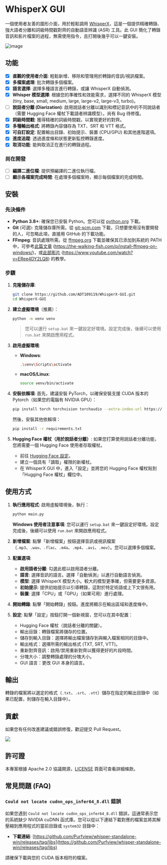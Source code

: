 # WhisperX GUI

一個使用者友善的圖形介面，用於輕鬆調用 [WhisperX](https://github.com/m-bain/whisperX)，這是一個提供精確轉錄、強大語者分離和詞級時間戳對齊的自動語音辨識 (ASR) 工具。此 GUI 簡化了轉錄音訊和影片檔案的過程，無需使用指令，且打開後幾乎可以一鍵安裝。

![image](https://github.com/user-attachments/assets/ba0e7e0f-01f1-4311-8129-203baf697c58)

## 功能

*   [x] **直觀的使用者介面**: 輕鬆新增、移除和管理用於轉錄的音訊/視訊檔案。
*   [x] **多檔案處理**: 批次轉錄多個檔案。
*   [x] **語言選擇**: 選擇多種語言進行轉錄，或讓 WhisperX 自動偵測。
*   [x] **Whisper 模型選擇**: 根據您的準確性和效能需求，選擇不同的 WhisperX 模型 (tiny, base, small, medium, large, large-v2, large-v3, turbo)。
*   [ ] **說話者分離 (Diarization)**: 啟用說話者分離以識別和標記音訊中的不同說話者（需要 Hugging Face 權杖下載語者辨識模型）。尚有 Bug 待修復。
*   [x] **詞級時間戳**: 獲得精確的詞級時間戳，以實現更好的對齊。
*   [x] **多種輸出格式**: 將轉錄內容儲存為 TXT、SRT 和 VTT 格式。
*   [x] **可自訂設定**: 配置輸出目錄、初始提示、裝置 (CPU/GPU) 和其他進階選項。
*   [x] **進度追蹤**: 透過進度條和狀態更新監控轉錄進度。
*   [x] **取消功能**: 能夠取消正在進行的轉錄過程。

### 尚在開發

*   [ ] **編譯二進位檔**: 提供預編譯的二進位執行檔。
*   [ ] **顯示各檔案完成時間**: 在處理多個檔案時，顯示每個檔案的完成時間。

## 安裝

### 先決條件

*   **Python 3.8+**: 確保您已安裝 Python。您可以從 [python.org](https://www.python.org/downloads/) 下載。
*   **Git** (可選): 克隆儲存庫所需。從 [git-scm.com](https://git-scm.com/downloads) 下載，只想要使用沒有要開發的人，可忽略此項，直接用 GitHub 的下載功能。
*   **FFmpeg**: 音訊處理所需。從 [ffmpeg.org](https://ffmpeg.org/download.html) 下載並確保其已添加到系統的 PATH 中，可參考[此篇文章](https://the-walking-fish.com/p/install-ffmpeg-on-windows/) (https://the-walking-fish.com/p/install-ffmpeg-on-windows/)，或[此部影片](https://www.youtube.com/watch?v=ERee4DY2LQ8) (https://www.youtube.com/watch?v=ERee4DY2LQ8) 的教學。

### 步驟

1.  **克隆儲存庫**:
    ```bash
    git clone https://github.com/ADT109119/WhisperX-GUI.git
    cd WhisperX-GUI
    ```
    
2.  **建立虛擬環境**（推薦）：
    ```bash
    python -m venv venv
    ```
    > 您可以運行 `setup.bat` 來一鍵設定好環境。設定完成後，後續可以使用 `run.bat` 來開啟應用程式。

3.  **啟用虛擬環境**:
    *   **Windows**:
        ```bash
        .\venv\Scripts\activate
        ```
    *   **macOS/Linux**:
        ```bash
        source venv/bin/activate
        ```

4.  **安裝依賴項**:
    首先，建議安裝 PyTorch，以確保安裝支援 CUDA 版本的 Pytorch（如果您的電腦有 NVIDIA GPU）：
    ```bash
    pip install torch torchvision torchaudio --extra-index-url https://download.pytorch.org/whl/cu126 --force-reinstall
    ```
    然後，安裝其他依賴項：
    ```bash
    pip install -r requirements.txt
    ```

5.  **Hugging Face 權杖（用於說話者分離）**:
    如果您打算使用說話者分離功能，您將需要一個 Hugging Face 使用者存取權杖。
    *   前往 [Hugging Face 設定](https://huggingface.co/settings/tokens)。
    *   建立一個具有「讀取」權限的新權杖。
    *   在 WhisperX GUI 中，進入「設定」並將您的 Hugging Face 權杖貼到「Hugging Face 權杖」欄位中。

## 使用方式

1.  **執行應用程式**:
    啟用虛擬環境後，執行：
    ```bash
    python main.py
    ```
    **Windows 使用者注意事項**:
    您可以運行 `setup.bat` 來一鍵設定好環境。設定完成後，後續可以使用 `run.bat` 來開啟應用程式。

2.  **新增檔案**: 點擊「新增檔案」按鈕選擇音訊或視訊檔案（`.mp3`、`.wav`、`.flac`、`.m4a`、`.mp4`、`.avi`、`.mov`）。您可以選擇多個檔案。

3.  **配置選項**:
    *   **啟用語者分離**: 勾選此框以啟用語者分離。
    *   **語言**: 選擇音訊的語言。選擇「自動偵測」以進行自動語言偵測。
    *   **模型**: 選擇 WhisperX 模型大小。較大的模型更準確，但需要更多資源。
    *   **初始提示**: 提供初始提示以引導轉錄，這對於特定術語或上下文很有用。
    *   **裝置**: 選擇「CPU」或「GPU」（如果可用）進行處理。

4.  **開始轉錄**: 點擊「開始轉錄」按鈕。進度將顯示在輸出區域和進度條中。

5.  **設定**: 點擊「設定」按鈕打開一個新視窗，您可以在其中配置：
    *   Hugging Face 權杖（說話者分離的關鍵）。
    *   輸出目錄：轉錄檔案將儲存的位置。
    *   儲存到輸入目錄：選擇將輸出檔案儲存到與輸入檔案相同的目錄中。
    *   輸出格式：選擇所需的輸出格式 (TXT, SRT, VTT)。
    *   重新對齊音訊：啟用/禁用重新對齊以獲得更好的片段時間。
    *   分塊大小：調整轉錄處理的分塊大小。
    *   GUI 語言：更改 GUI 本身的語言。

## 輸出

轉錄的檔案將以選定的格式（`.txt`、`.srt`、`.vtt`）儲存在指定的輸出目錄中（如果已配置，則儲存在輸入目錄中）。

## 貢獻

如果您有任何改進建議或錯誤修復，歡迎提交 Pull Request。

<a href="https://github.com/ADT109119/WhisperX-GUI/graphs/contributors" target="_blank">
  <img src="https://contrib.rocks/image?repo=ADT109119/WhisperX-GUI"/>
</a>

## 許可證

本專案根據 Apache 2.0 協議開源，[LICENSE](https://github.com/ADT109119/WhisperX-GUI/blob/main/LICENSE) 頁面可查看詳細條款。

## 常見問題 (FAQ)

### `Could not locate cudnn_ops_infer64_8.dll` 錯誤

如果您遇到 `Could not locate cudnn_ops_infer64_8.dll` 錯誤，這通常表示您的系統缺少 NVIDIA cuDNN 函式庫。您可以從以下連結下載對應的檔案並將其解壓縮到應用程式的當前目錄或 `system32` 目錄中：

*   **下載連結**: [https://github.com/Purfview/whisper-standalone-win/releases/tag/libs](https://github.com/Purfview/whisper-standalone-win/releases/tag/libs)

請確保下載與您的 CUDA 版本相符的檔案。

